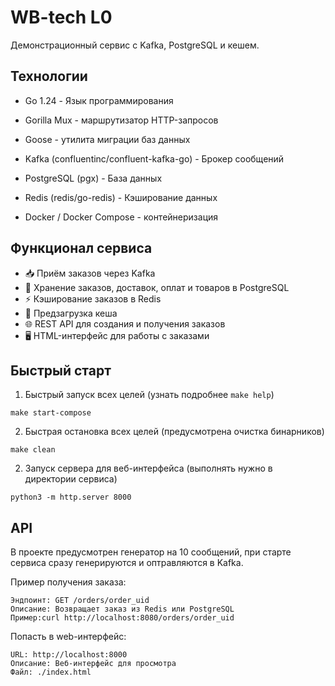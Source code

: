 # WB-tech L0

Демонстрационный сервис с Kafka, PostgreSQL и кешем.

## Технологии

- Go 1.24 - Язык программирования

- Gorilla Mux - маршрутизатор HTTP-запросов

- Goose - утилита миграции баз данных

- Kafka (confluentinc/confluent-kafka-go) - Брокер сообщений

- PostgreSQL (pgx) - База данных

- Redis (redis/go-redis) - Кэширование данных

- Docker / Docker Compose - контейнеризация

## Функционал сервиса

- 📥 Приём заказов через Kafka
- 💾 Хранение заказов, доставок, оплат и товаров в PostgreSQL
- ⚡️ Кэширование заказов в Redis
- 🚛 Предзагрузка кеша
- 🌐 REST API для создания и получения заказов
- 🖥 HTML-интерфейс для работы с заказами

## Быстрый старт

1. Быстрый запуск всех целей (узнать подробнее ```make help```)

```Shell
make start-compose
```

2. Быстрая остановка всех целей (предусмотрена очистка бинарников)

```Shell
make clean
```

2. Запуск сервера для веб-интерфейса (выполнять нужно в директории сервиса)

```Shell
python3 -m http.server 8000
```

## API

В проекте предусмотрен генератор на 10 сообщений, при старте сервиса сразу генерируются и оптравляются в Kafka. 

Пример получения заказа:

```Shell
Эндпоинт: GET /orders/order_uid
Описание: Возвращает заказ из Redis или PostgreSQL
Пример:curl http://localhost:8080/orders/order_uid
```

Попасть в web-интерфейс:

```
URL: http://localhost:8000
Описание: Веб-интерфейс для просмотра
Файл: ./index.html
```